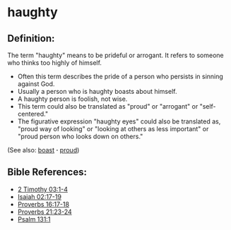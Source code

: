 # haughty #

## Definition: ##

The term "haughty" means to be prideful or arrogant. It refers to someone who thinks too highly of himself.

* Often this term describes the pride of a person who persists in sinning against God.
* Usually a person who is haughty boasts about himself.
* A haughty person is foolish, not wise.
* This term could also be translated as "proud" or "arrogant" or "self-centered."
* The figurative expression "haughty eyes" could also be translated as, "proud way of looking" or "looking at others as less important" or "proud person who looks down on others."

(See also: [boast](../kt/boast.md) **·** [proud](../other/proud.md))

## Bible References: ##

* [2 Timothy 03:1-4](https://door43.org/en/bible/notes/2ti/03/01)
* [Isaiah 02:17-19](https://door43.org/en/bible/notes/isa/02/17)
* [Proverbs 16:17-18](https://door43.org/en/bible/notes/pro/16/17)
* [Proverbs 21:23-24](https://door43.org/en/bible/notes/pro/21/23)
* [Psalm 131:1](https://door43.org/en/bible/notes/psa/131/001)

